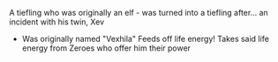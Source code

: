 A tiefling who was originally an elf - was turned into a tiefling after... an incident with his twin, Xev
- Was originally named "Vexhila"
Feeds off life energy! Takes said life energy from Zeroes who offer him their power
